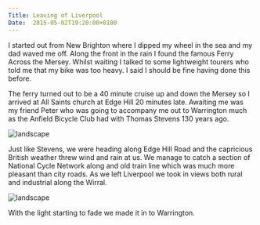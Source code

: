 ```yaml
---
Title: Leaving of Liverpool
Date:  2015-05-02T19:20:00+0100
---
```


I started out from New Brighton where I dipped my wheel in the sea and my dad waved me off. Along the front in the rain I found the famous Ferry Across the Mersey. Whilst waiting I talked to some lightweight tourers who told me that my bike was too heavy. I said I should be fine having done this before.

The ferry turned out to be a 40 minute cruise up and down the Mersey so I arrived at All Saints church at Edge Hill 20 minutes late. Awaiting me was my friend Peter who was going to accompany me out to Warrington much as the Anfield Bicycle Club had with Thomas Stevens 130 years ago.

![landscape](https://flic.kr/p/sqGquf "At Edge Hill church")

Just like Stevens, we were heading along Edge Hill Road and the capricious British weather threw wind and rain at us. We manage to catch a section of National Cycle Network along and old train line which was much more pleasant than city roads. As we left Liverpool we  took in views both rural and industrial along the Wirral.

![landscape](https://flic.kr/p/sbqcoW "Rural Wirral")

With the light starting to fade we made it in to Warrington.

